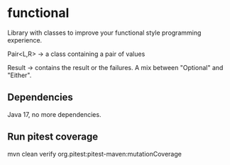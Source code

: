 # functional

Library with classes to improve your functional style programming experience.

Pair<L,R> -> a class containing a pair of values

Result<T> -> contains the result or the failures. A mix between "Optional" and "Either".

## Dependencies

Java 17, no more dependencies.

## Run pitest coverage

mvn clean verify org.pitest:pitest-maven:mutationCoverage